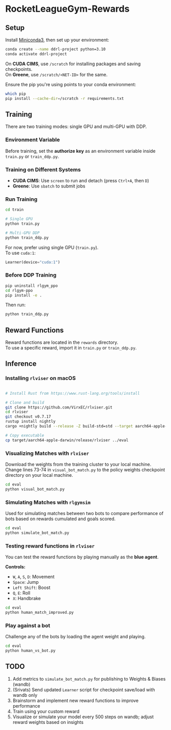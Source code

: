 # RocketLeagueGym-Rewards

## Setup

Install [Miniconda3](https://www.anaconda.com/docs/getting-started/miniconda/install), then set up your environment:

```bash
conda create --name ddrl-project python=3.10
conda activate ddrl-project
```

On **CUDA CIMS**, use `/scratch` for installing packages and saving checkpoints.  
On **Greene**, use `/scratch/<NET-ID>` for the same.

Ensure the pip you're using points to your conda environment:

```bash
which pip
pip install --cache-dir=/scratch -r requirements.txt
```

## Training

There are two training modes: single GPU and multi-GPU with DDP.

### Environment Variable

Before training, set the **authorize key** as an environment variable inside `train.py` or `train_ddp.py`.

### Training on Different Systems

- **CUDA CIMS**: Use `screen` to run and detach (press `Ctrl+A`, then `D`)
- **Greene**: Use `sbatch` to submit jobs

### Run Training

```bash
cd train

# Single GPU
python train.py

# Multi-GPU DDP
python train_ddp.py
```

For now, prefer using single GPU (`train.py`).  
To use `cuda:1`:

```python
Learner(device="cuda:1")
```

### Before DDP Training

```bash
pip uninstall rlgym_ppo
cd rlgym-ppo
pip install -e .
```

Then run:

```bash
python train_ddp.py
```

## Reward Functions

Reward functions are located in the `rewards` directory.  
To use a specific reward, import it in `train.py` or `train_ddp.py`.

## Inference

### Installing `rlviser` on macOS

```bash

# Install Rust from https://www.rust-lang.org/tools/install

# Clone and build
git clone https://github.com/VirxEC/rlviser.git
cd rlviser
git checkout v0.7.17
rustup install nightly
cargo +nightly build --release -Z build-std=std --target aarch64-apple-darwin

# Copy executable
cp target/aarch64-apple-darwin/release/rlviser ../eval
```

### Visualizing Matches with `rlviser`

Download the weights from the training cluster to your local machine. Change lines 73-74 in `visual_bot_match.py` to the policy weights checkpoint directory
on your local machine.
```bash
cd eval
python visual_bot_match.py
```

### Simulating Matches with `rlgymsim`

Used for simulating matches between two bots to compare performance of bots based on rewards cumulated and goals scored.
```bash
cd eval
python simulate_bot_match.py
```

### Testing reward functions in `rlviser`

You can test the reward functions by playing manually as the **blue agent**.

**Controls:**
- `W`, `A`, `S`, `D`: Movement  
- `Space`: Jump  
- `Left Shift`: Boost  
- `Q`, `E`: Roll  
- `X`: Handbrake  

```bash
cd eval
python human_match_improved.py
```

### Play against a bot

Challenge any of the bots by loading the agent weight and playing.
```bash
cd eval
python human_vs_bot.py
```

## TODO

1. Add metrics to `simulate_bot_match.py` for publishing to Weights & Biases (wandb)
2. (Srivats) Send updated `Learner` script for checkpoint save/load with wandb only
3. Brainstorm and implement new reward functions to improve performance
4. Train using your custom reward
5. Visualize or simulate your model every 500 steps on wandb; adjust reward weights based on insights
